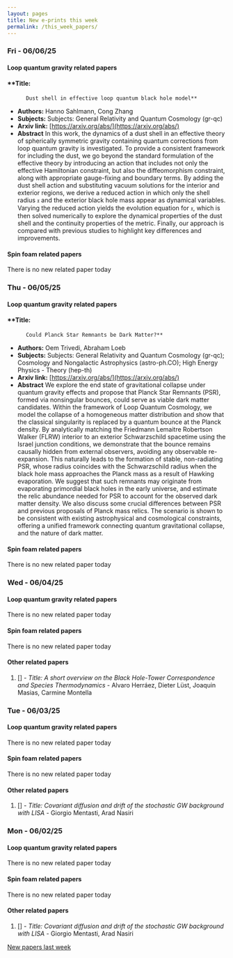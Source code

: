 ```yaml
---
layout: pages
title: New e-prints this week
permalink: /this_week_papers/
---
```




### Fri - 06/06/25

#### Loop quantum gravity related papers

#### **Title:
          Dust shell in effective loop quantum black hole model**
 - **Authors:** Hanno Sahlmann, Cong Zhang
 - **Subjects:** Subjects:
General Relativity and Quantum Cosmology (gr-qc)
 - **Arxiv link:** [https://arxiv.org/abs/](https://arxiv.org/abs/)
 - **Abstract**
 In this work, the dynamics of a dust shell in an effective theory of spherically symmetric gravity containing quantum corrections from loop quantum gravity is investigated. To provide a consistent framework for including the dust, we go beyond the standard formulation of the effective theory by introducing an action that includes not only the effective Hamiltonian constraint, but also the diffeomorphism constraint, along with appropriate gauge-fixing and boundary terms. By adding the dust shell action and substituting vacuum solutions for the interior and exterior regions, we derive a reduced action in which only the shell radius $\mathfrak{x}$ and the exterior black hole mass appear as dynamical variables. Varying the reduced action yields the evolution equation for $\mathfrak{x}$, which is then solved numerically to explore the dynamical properties of the dust shell and the continuity properties of the metric. Finally, our approach is compared with previous studies to highlight key differences and improvements. 

#### Spin foam related papers

There is no new related paper today 

### Thu - 06/05/25

#### Loop quantum gravity related papers

#### **Title:
          Could Planck Star Remnants be Dark Matter?**
 - **Authors:** Oem Trivedi, Abraham Loeb
 - **Subjects:** Subjects:
General Relativity and Quantum Cosmology (gr-qc); Cosmology and Nongalactic Astrophysics (astro-ph.CO); High Energy Physics - Theory (hep-th)
 - **Arxiv link:** [https://arxiv.org/abs/](https://arxiv.org/abs/)
 - **Abstract**
 We explore the end state of gravitational collapse under quantum gravity effects and propose that Planck Star Remnants (PSR), formed via nonsingular bounces, could serve as viable dark matter candidates. Within the framework of Loop Quantum Cosmology, we model the collapse of a homogeneous matter distribution and show that the classical singularity is replaced by a quantum bounce at the Planck density. By analytically matching the Friedmann Lemaitre Robertson Walker (FLRW) interior to an exterior Schwarzschild spacetime using the Israel junction conditions, we demonstrate that the bounce remains causally hidden from external observers, avoiding any observable re-expansion. This naturally leads to the formation of stable, non-radiating PSR, whose radius coincides with the Schwarzschild radius when the black hole mass approaches the Planck mass as a result of Hawking evaporation. We suggest that such remnants may originate from evaporating primordial black holes in the early universe, and estimate the relic abundance needed for PSR to account for the observed dark matter density. We also discuss some crucial differences between PSR and previous proposals of Planck mass relics. The scenario is shown to be consistent with existing astrophysical and cosmological constraints, offering a unified framework connecting quantum gravitational collapse, and the nature of dark matter. 

#### Spin foam related papers

There is no new related paper today 

### Wed - 06/04/25

#### Loop quantum gravity related papers

There is no new related paper today 

#### Spin foam related papers

There is no new related paper today 



#### Other related papers

1. [[]](https://arxiv.org/abs/) - *Title:
          A short overview on the Black Hole-Tower Correspondence and Species Thermodynamics* - Alvaro Herráez, Dieter Lüst, Joaquin Masias, Carmine Montella



### Tue - 06/03/25

#### Loop quantum gravity related papers

There is no new related paper today 

#### Spin foam related papers

There is no new related paper today 



#### Other related papers

1. [[]](https://arxiv.org/abs/) - *Title:
          Covariant diffusion and drift of the stochastic GW background with LISA* - Giorgio Mentasti, Arad Nasiri



### Mon - 06/02/25

#### Loop quantum gravity related papers

There is no new related paper today 

#### Spin foam related papers

There is no new related paper today 



#### Other related papers

1. [[]](https://arxiv.org/abs/) - *Title:
          Covariant diffusion and drift of the stochastic GW background with LISA* - Giorgio Mentasti, Arad Nasiri






[New papers last week]({{site.url}}/archived/weekly/pre-prints/2025/06/02/archived_weekly_papers.html)